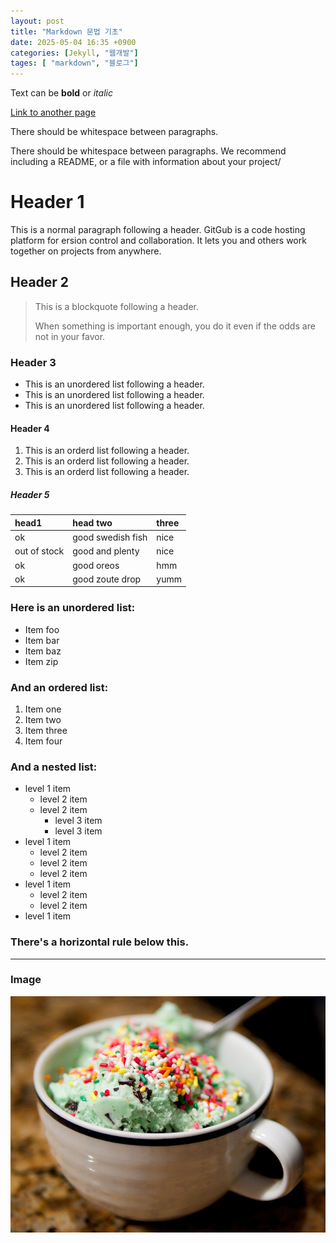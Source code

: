 ```yaml
---
layout: post
title: "Markdown 문법 기초"
date: 2025-05-04 16:35 +0900
categories: [Jekyll, "웹개발"]
tages: [ "markdown", "블로그"]
---
```


Text can be **bold** or _italic_

[Link to another page](https://snu.ac.kr)

There should be whitespace between paragraphs.

There should be whitespace between paragraphs. We recommend including a README, or a file with information about your project/

# Header 1

This is a normal paragraph following a header. GitGub is a code hosting platform for ersion control and collaboration. It lets you and others work together on projects from anywhere.

## Header 2

> This is a blockquote following a header.
>
> When something is important enough, you do it even if the odds are not in your favor.

### Header 3

* This is an unordered list following a header.
* This is an unordered list following a header.
* This is an unordered list following a header.

#### Header 4

1. This is an orderd list following a header.
2. This is an orderd list following a header.
3. This is an orderd list following a header.

##### Header 5
| head1        | head two         | three |
|:-------------|:-----------------|:------|
| ok           | good swedish fish| nice  |
| out of stock | good and plenty  | nice  |
| ok           | good oreos       | hmm   |
| ok           | good zoute drop  | yumm  |


### Here is an unordered list:

*   Item foo
*   Item bar
*   Item baz
*   Item zip

### And an ordered list:

1.  Item one
1.  Item two
1.  Item three
1.  Item four

### And a nested list:

- level 1 item
  - level 2 item
  - level 2 item
    - level 3 item
    - level 3 item
- level 1 item
  - level 2 item
  - level 2 item
  - level 2 item
- level 1 item
  - level 2 item
  - level 2 item
- level 1 item

### There's a horizontal rule below this.

* * *

### Image

![Mint Chocolate Chip Ice Cream](/assets/img/mint-chocolate-chip-ice-cream.jpg)
